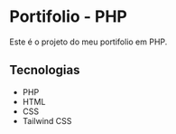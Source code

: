 # Portifolio - PHP

Este é o projeto do meu portifolio em PHP.

## Tecnologias

- PHP
- HTML
- CSS
- Tailwind CSS
